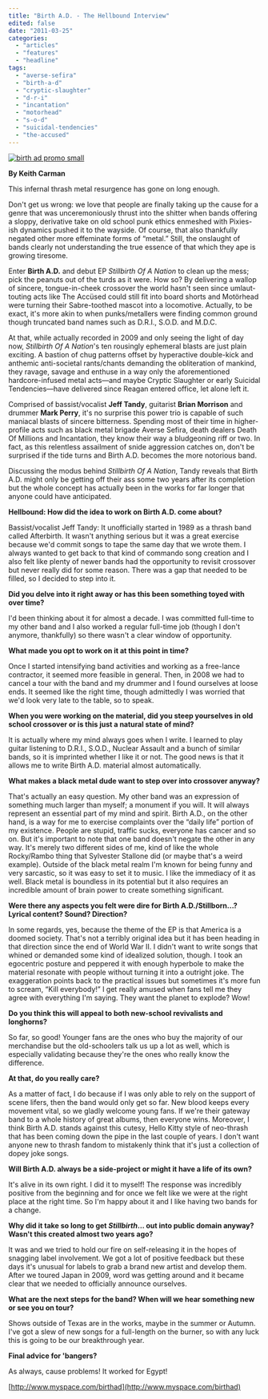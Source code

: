 ```yaml
---
title: "Birth A.D. - The Hellbound Interview"
edited: false
date: "2011-03-25"
categories:
  - "articles"
  - "features"
  - "headline"
tags:
  - "averse-sefira"
  - "birth-a-d"
  - "cryptic-slaughter"
  - "d-r-i"
  - "incantation"
  - "motorhead"
  - "s-o-d"
  - "suicidal-tendencies"
  - "the-accused"
---
```


[![](http://www.hellbound.ca/wp-content/uploads/2011/03/birth-ad-promo-small-595x449.jpg "birth ad promo small")](http://www.hellbound.ca/wp-content/uploads/2011/03/birth-ad-promo-small.jpg)

**By Keith Carman**

This infernal thrash metal resurgence has gone on long enough.

Don't get us wrong: we love that people are finally taking up the cause for a genre that was unceremoniously thrust into the shitter when bands offering a sloppy, derivative take on old school punk ethics enmeshed with Pixies-ish dynamics pushed it to the wayside. Of course, that also thankfully negated other more effeminate forms of “metal.” Still, the onslaught of bands clearly not understanding the true essence of that which they ape is growing tiresome.

Enter **Birth A.D.** and debut EP _Stillbirth Of A Nation_ to clean up the mess; pick the peanuts out of the turds as it were. How so? By delivering a wallop of sincere, tongue-in-cheek crossover the world hasn't seen since umlaut-touting acts like The Accüsed could still fit into board shorts and Motörhead were turning their Sabre-toothed mascot into a locomotive. Actually, to be exact, it's more akin to when punks/metallers were finding common ground though truncated band names such as D.R.I., S.O.D. and M.D.C.

At that, while actually recorded in 2009 and only seeing the light of day now, _Stillbirth Of A Nation_'s ten rousingly ephemeral blasts are just plain exciting. A bastion of chug patterns offset by hyperactive double-kick and anthemic anti-societal rants/chants demanding the obliteration of mankind, they ravage, savage and enthuse in a way only the aforementioned hardcore-infused metal acts—and maybe Cryptic Slaughter or early Suicidal Tendencies—have delivered since Reagan entered office, let alone left it.

Comprised of bassist/vocalist **Jeff Tandy**, guitarist **Brian Morrison** and drummer **Mark Perry**, it's no surprise this power trio is capable of such maniacal blasts of sincere bitterness. Spending most of their time in higher-profile acts such as black metal brigade Averse Sefira, death dealers Death Of Millions and Incantation, they know their way a bludgeoning riff or two. In fact, as this relentless assailment of snide aggression catches on, don't be surprised if the tide turns and Birth A.D. becomes the more notorious band.

Discussing the modus behind _Stillbirth Of A Nation_, Tandy reveals that Birth A.D. might only be getting off their ass some two years after its completion but the whole concept has actually been in the works for far longer that anyone could have anticipated.

**Hellbound: How did the idea to work on Birth A.D. come about?**

Bassist/vocalist Jeff Tandy: It unofficially started in 1989 as a thrash band called Afterbirth. It wasn't anything serious but it was a great exercise because we'd commit songs to tape the same day that we wrote them. I always wanted to get back to that kind of commando song creation and I also felt like plenty of newer bands had the opportunity to revisit crossover but never really did for some reason. There was a gap that needed to be filled, so I decided to step into it.

**Did you delve into it right away or has this been something toyed with over time?**

I'd been thinking about it for almost a decade. I was committed full-time to my other band and I also worked a regular full-time job (though I don't anymore, thankfully) so there wasn't a clear window of opportunity.

**What made you opt to work on it at this point in time?**

Once I started intensifying band activities and working as a free-lance contractor, it seemed more feasible in general. Then, in 2008 we had to cancel a tour with the band and my drummer and I found ourselves at loose ends. It seemed like the right time, though admittedly I was worried that we'd look very late to the table, so to speak.

**When you were working on the material, did you steep yourselves in old school crossover or is this just a natural state of mind?**

It is actually where my mind always goes when I write. I learned to play guitar listening to D.R.I., S.O.D., Nuclear Assault and a bunch of similar bands, so it is imprinted whether I like it or not. The good news is that it allows me to write Birth A.D. material almost automatically.

**What makes a black metal dude want to step over into crossover anyway?**

That's actually an easy question. My other band was an expression of something much larger than myself; a monument if you will. It will always represent an essential part of my mind and spirit. Birth A.D., on the other hand, is a way for me to exercise complaints over the “daily life” portion of my existence. People are stupid, traffic sucks, everyone has cancer and so on. But it's important to note that one band doesn't negate the other in any way. It's merely two different sides of me, kind of like the whole Rocky/Rambo thing that Sylvester Stallone did (or maybe that's a weird example). Outside of the black metal realm I'm known for being funny and very sarcastic, so it was easy to set it to music. I like the immediacy of it as well. Black metal is boundless in its potential but it also requires an incredible amount of brain power to create something significant.

**Were there any aspects you felt were dire for Birth A.D./Stillborn...? Lyrical content? Sound? Direction?**

In some regards, yes, because the theme of the EP is that America is a doomed society. That's not a terribly original idea but it has been heading in that direction since the end of World War II. I didn't want to write songs that whined or demanded some kind of idealized solution, though. I took an egocentric posture and peppered it with enough hyperbole to make the material resonate with people without turning it into a outright joke. The exaggeration points back to the practical issues but sometimes it's more fun to scream, “Kill everybody!” I get really amused when fans tell me they agree with everything I'm saying. They want the planet to explode? Wow!

**Do you think this will appeal to both new-school revivalists and longhorns?**

So far, so good! Younger fans are the ones who buy the majority of our merchandise but the old-schoolers talk us up a lot as well, which is especially validating because they're the ones who really know the difference.

**At that, do you really care?**

As a matter of fact, I do because if I was only able to rely on the support of scene lifers, then the band would only get so far. New blood keeps every movement vital, so we gladly welcome young fans. If we're their gateway band to a whole history of great albums, then everyone wins. Moreover, I think Birth A.D. stands against this cutesy, Hello Kitty style of neo-thrash that has been coming down the pipe in the last couple of years. I don't want anyone new to thrash fandom to mistakenly think that it's just a collection of dopey joke songs.

**Will Birth A.D. always be a side-project or might it have a life of its own?**

It's alive in its own right. I did it to myself! The response was incredibly positive from the beginning and for once we felt like we were at the right place at the right time. So I'm happy about it and I like having two bands for a change.

**Why did it take so long to get _Stillbirth_... out into public domain anyway? Wasn't this created almost two years ago?**

It was and we tried to hold our fire on self-releasing it in the hopes of snagging label involvement. We got a lot of positive feedback but these days it's unusual for labels to grab a brand new artist and develop them. After we toured Japan in 2009, word was getting around and it became clear that we needed to officially announce ourselves.

**What are the next steps for the band? When will we hear something new or see you on tour?**

Shows outside of Texas are in the works, maybe in the summer or Autumn. I've got a slew of new songs for a full-length on the burner, so with any luck this is going to be our breakthrough year.

**Final advice for 'bangers?**

As always, cause problems! It worked for Egypt!

[http://www.myspace.com/birthad](http://www.myspace.com/birthad)
